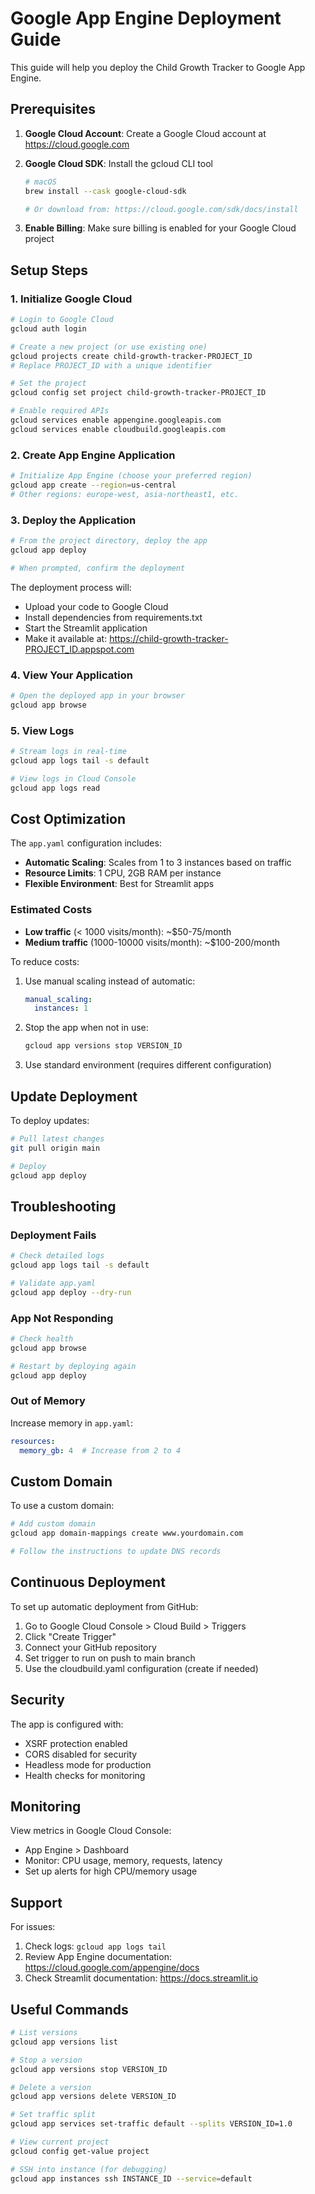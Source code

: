 # Google App Engine Deployment Guide

This guide will help you deploy the Child Growth Tracker to Google App Engine.

## Prerequisites

1. **Google Cloud Account**: Create a Google Cloud account at https://cloud.google.com
2. **Google Cloud SDK**: Install the gcloud CLI tool
   ```bash
   # macOS
   brew install --cask google-cloud-sdk

   # Or download from: https://cloud.google.com/sdk/docs/install
   ```

3. **Enable Billing**: Make sure billing is enabled for your Google Cloud project

## Setup Steps

### 1. Initialize Google Cloud

```bash
# Login to Google Cloud
gcloud auth login

# Create a new project (or use existing one)
gcloud projects create child-growth-tracker-PROJECT_ID
# Replace PROJECT_ID with a unique identifier

# Set the project
gcloud config set project child-growth-tracker-PROJECT_ID

# Enable required APIs
gcloud services enable appengine.googleapis.com
gcloud services enable cloudbuild.googleapis.com
```

### 2. Create App Engine Application

```bash
# Initialize App Engine (choose your preferred region)
gcloud app create --region=us-central
# Other regions: europe-west, asia-northeast1, etc.
```

### 3. Deploy the Application

```bash
# From the project directory, deploy the app
gcloud app deploy

# When prompted, confirm the deployment
```

The deployment process will:
- Upload your code to Google Cloud
- Install dependencies from requirements.txt
- Start the Streamlit application
- Make it available at: https://child-growth-tracker-PROJECT_ID.appspot.com

### 4. View Your Application

```bash
# Open the deployed app in your browser
gcloud app browse
```

### 5. View Logs

```bash
# Stream logs in real-time
gcloud app logs tail -s default

# View logs in Cloud Console
gcloud app logs read
```

## Cost Optimization

The `app.yaml` configuration includes:
- **Automatic Scaling**: Scales from 1 to 3 instances based on traffic
- **Resource Limits**: 1 CPU, 2GB RAM per instance
- **Flexible Environment**: Best for Streamlit apps

### Estimated Costs
- **Low traffic** (< 1000 visits/month): ~$50-75/month
- **Medium traffic** (1000-10000 visits/month): ~$100-200/month

To reduce costs:
1. Use manual scaling instead of automatic:
   ```yaml
   manual_scaling:
     instances: 1
   ```

2. Stop the app when not in use:
   ```bash
   gcloud app versions stop VERSION_ID
   ```

3. Use standard environment (requires different configuration)

## Update Deployment

To deploy updates:

```bash
# Pull latest changes
git pull origin main

# Deploy
gcloud app deploy
```

## Troubleshooting

### Deployment Fails
```bash
# Check detailed logs
gcloud app logs tail -s default

# Validate app.yaml
gcloud app deploy --dry-run
```

### App Not Responding
```bash
# Check health
gcloud app browse

# Restart by deploying again
gcloud app deploy
```

### Out of Memory
Increase memory in `app.yaml`:
```yaml
resources:
  memory_gb: 4  # Increase from 2 to 4
```

## Custom Domain

To use a custom domain:

```bash
# Add custom domain
gcloud app domain-mappings create www.yourdomain.com

# Follow the instructions to update DNS records
```

## Continuous Deployment

To set up automatic deployment from GitHub:

1. Go to Google Cloud Console > Cloud Build > Triggers
2. Click "Create Trigger"
3. Connect your GitHub repository
4. Set trigger to run on push to main branch
5. Use the cloudbuild.yaml configuration (create if needed)

## Security

The app is configured with:
- XSRF protection enabled
- CORS disabled for security
- Headless mode for production
- Health checks for monitoring

## Monitoring

View metrics in Google Cloud Console:
- App Engine > Dashboard
- Monitor: CPU usage, memory, requests, latency
- Set up alerts for high CPU/memory usage

## Support

For issues:
1. Check logs: `gcloud app logs tail`
2. Review App Engine documentation: https://cloud.google.com/appengine/docs
3. Check Streamlit documentation: https://docs.streamlit.io

## Useful Commands

```bash
# List versions
gcloud app versions list

# Stop a version
gcloud app versions stop VERSION_ID

# Delete a version
gcloud app versions delete VERSION_ID

# Set traffic split
gcloud app services set-traffic default --splits VERSION_ID=1.0

# View current project
gcloud config get-value project

# SSH into instance (for debugging)
gcloud app instances ssh INSTANCE_ID --service=default
```
